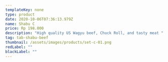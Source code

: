 ```yaml
---
templateKey: none
type: product
date: 2020-10-06T07:36:13.979Z
name: Shabu C
price: Rp 198.000
description: "High quality US Wagyu beef, Chuck Roll, and tasty meat "
tag: tab-shabu-beef
thumbnail: /assets/images/products/set-c-01.png
redLabel: ""
blackLabel: ""
---
```

